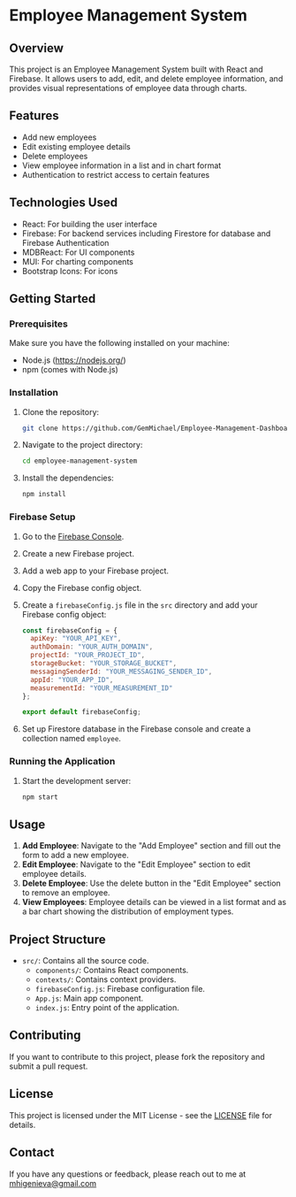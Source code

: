 # Employee Management System

## Overview

This project is an Employee Management System built with React and Firebase. It allows users to add, edit, and delete employee information, and provides visual representations of employee data through charts.

## Features

- Add new employees
- Edit existing employee details
- Delete employees
- View employee information in a list and in chart format
- Authentication to restrict access to certain features

## Technologies Used

- React: For building the user interface
- Firebase: For backend services including Firestore for database and Firebase Authentication
- MDBReact: For UI components
- MUI: For charting components
- Bootstrap Icons: For icons

## Getting Started

### Prerequisites

Make sure you have the following installed on your machine:

- Node.js (https://nodejs.org/)
- npm (comes with Node.js)

### Installation

1. Clone the repository:

    ```bash
    git clone https://github.com/GemMichael/Employee-Management-Dashboard
    ```

2. Navigate to the project directory:

    ```bash
    cd employee-management-system
    ```

3. Install the dependencies:

    ```bash
    npm install
    ```

### Firebase Setup

1. Go to the [Firebase Console](https://console.firebase.google.com/).
2. Create a new Firebase project.
3. Add a web app to your Firebase project.
4. Copy the Firebase config object.
5. Create a `firebaseConfig.js` file in the `src` directory and add your Firebase config object:

    ```javascript
    const firebaseConfig = {
      apiKey: "YOUR_API_KEY",
      authDomain: "YOUR_AUTH_DOMAIN",
      projectId: "YOUR_PROJECT_ID",
      storageBucket: "YOUR_STORAGE_BUCKET",
      messagingSenderId: "YOUR_MESSAGING_SENDER_ID",
      appId: "YOUR_APP_ID",
      measurementId: "YOUR_MEASUREMENT_ID"
    };

    export default firebaseConfig;
    ```

6. Set up Firestore database in the Firebase console and create a collection named `employee`.

### Running the Application

1. Start the development server:

    ```bash
    npm start
    ```


## Usage

1. **Add Employee**: Navigate to the "Add Employee" section and fill out the form to add a new employee.
2. **Edit Employee**: Navigate to the "Edit Employee" section to edit employee details.
3. **Delete Employee**: Use the delete button in the "Edit Employee" section to remove an employee.
4. **View Employees**: Employee details can be viewed in a list format and as a bar chart showing the distribution of employment types.

## Project Structure

- `src/`: Contains all the source code.
  - `components/`: Contains React components.
  - `contexts/`: Contains context providers.
  - `firebaseConfig.js`: Firebase configuration file.
  - `App.js`: Main app component.
  - `index.js`: Entry point of the application.

## Contributing

If you want to contribute to this project, please fork the repository and submit a pull request.

## License

This project is licensed under the MIT License - see the [LICENSE](LICENSE) file for details.

## Contact

If you have any questions or feedback, please reach out to me at mhigenieva@gmail.com
